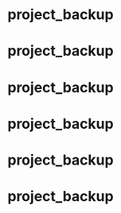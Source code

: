 # project_backup
# project_backup
# project_backup
# project_backup
# project_backup
# project_backup
